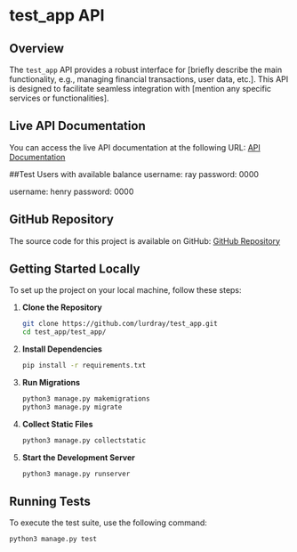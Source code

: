 # test_app API

## Overview
The `test_app` API provides a robust interface for [briefly describe the main functionality, e.g., managing financial transactions, user data, etc.]. This API is designed to facilitate seamless integration with [mention any specific services or functionalities].

## Live API Documentation
You can access the live API documentation at the following URL:
[API Documentation](https://test-money.fyber.site/swagger/)

##Test Users with available balance
username: ray
password: 0000

username: henry
password: 0000

## GitHub Repository
The source code for this project is available on GitHub:
[GitHub Repository](https://github.com/lurdray/test_app.git)

## Getting Started Locally

To set up the project on your local machine, follow these steps:

1. **Clone the Repository**
   ```bash
   git clone https://github.com/lurdray/test_app.git
   cd test_app/test_app/
   ```

2. **Install Dependencies**
   ```bash
   pip install -r requirements.txt
   ```

3. **Run Migrations**
   ```bash
   python3 manage.py makemigrations
   python3 manage.py migrate
   ```

4. **Collect Static Files**
   ```bash
   python3 manage.py collectstatic
   ```

5. **Start the Development Server**
   ```bash
   python3 manage.py runserver
   ```

## Running Tests
To execute the test suite, use the following command:
```bash
python3 manage.py test
 ```
